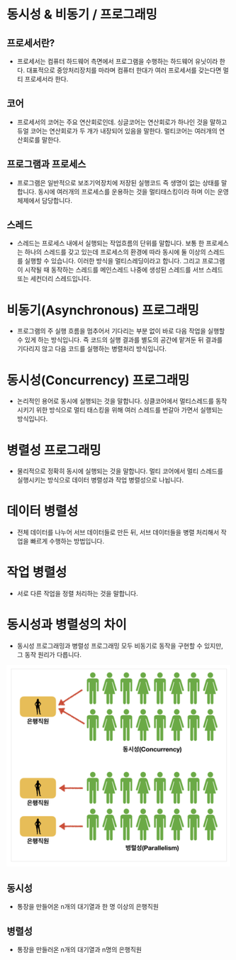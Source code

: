 # 동시성 & 비동기 / 프로그래밍

## 프로세서란?

- 프로세서는 컴퓨터 하드웨어 측면에서 프로그램을 수행하는 하드웨어 유닛이라 한다. 대표적으로 중앙처리장치를 마라며 컴퓨터 한대가 여러 프로세서를 갖는다면 멀티 프로세서라 한다.

## 코어

- 프로세서의 코어는 주요 연산회로인데. 싱글코어는 연산회로가 하나인 것을 말하고 듀얼 코어는 연산회로가 두 개가 내장되어 있음을 말한다. 멀티코어는 여러개의 연산회로를 말한다.

## 프로그램과 프로세스

- 프로그램은 일반적으로 보조기억장치에 저장된 실행코드 즉 생명이 없는 상태를 말합니다. 동시에 여러개의 프로세스를 운용하는 것을 멀티태스킹이라 하며 이는 운영체제에서 담당합니다.
## 스레드

- 스레드는 프로세스 내에서 실행되는 작업흐름의 단위를 말합니다. 보통 한 프로세스는 하나의 스레드를 갖고 있는데 프로세스의 환경에 따라 동시에 둘 이상의 스레드를 실행할 수 있습니다. 이러한 방식을 멀티스레딩이라고 합니다. 그리고 프로그램이 시작될 때 동작하는 스레드를 메인스레드 나중에 생성된 스레드를 서브 스레드 또는 세컨더리 스레드입니다.

# 비동기(Asynchronous) 프로그래밍

- 프로그램의 주 실행 흐름을 멈추어서 기다리는 부분 없이 바로 다음 작업을 실행할 수 있게 하는 방식입니다. 즉 코드의 실행 결과를 별도의 공간에 맡겨둔 뒤 결과를 기다리지 않고 다음 코드를 실행하는 병렬처리 방식입니다.

# 동시성(Concurrency) 프로그래밍

- 논리적인 용어로 동시에 실행되는 것을 말합니다. 싱클코어에서 멀티스레드를 동작시키기 위한 방식으로 멀티 태스킹을 위해 여러 스레드를 번갈아 가면서 실행되는 방식입니다.


# 병렬성 프로그래밍

- 물리적으로 정확히 동시에 실행되는 것을 말합니다. 멀티 코어에서 멀티 스레드를 실행시키는 방식으로 데이터 병렬성과 작업 병렬성으로 나뉩니다.


# 데이터 병렬성

- 전체 데이터를 나누어 서브 데이터들로 만든 뒤, 서브 데이터들을 병렬 처리해서 작업을 빠르게 수행하는 방법입니다.

# 작업 병렬성

- 서로 다른 작업을 정렬 처리하는 것을 말합니다.


# 동시성과 병렬성의 차이

- 동시성 프로그래밍과 병렬성 프로그래밍 모두 비동기로 동작을 구현할 수 있지만, 그 동작 원리가 다릅니다.

![Concurrency & Parallelism](/images/Concurrency&Parallelism.png)

## 동시성

- 통장을 만들어온 n개의 대기열과 한 명 이상의 은행직원

## 병렬성

- 통장을 만들러온 n개의 대기열과 n명의 은행직원

